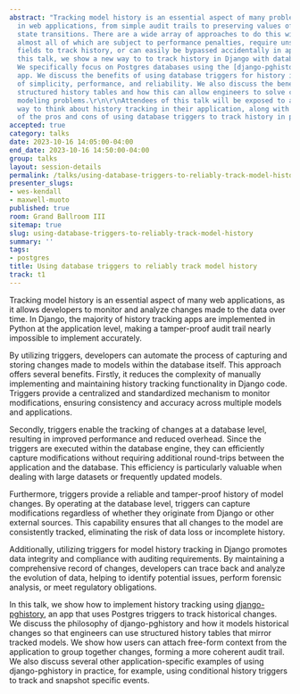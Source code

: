 ```yaml
---
abstract: "Tracking model history is an essential aspect of many problems encountered
  in web applications, from simple audit trails to preserving values of fields during
  state transitions. There are a wide array of approaches to do this with Django apps,
  almost all of which are subject to performance penalties, require unstructured JSON
  fields to track history, or can easily be bypassed accidentally in application code.\r\n\r\nIn
  this talk, we show a new way to to track history in Django with database triggers.
  We specifically focus on Postgres databases using the [django-pghistory](https://github.com/opus10/django-pghistory)
  app. We discuss the benefits of using database triggers for history in the context
  of simplicity, performance, and reliability. We also discuss the benefits of using
  structured history tables and how this can allow engineers to solve complex history-related
  modeling problems.\r\n\r\nAttendees of this talk will be exposed to a totally new
  way to think about history tracking in their application, along with an understanding
  of the pros and cons of using database triggers to track history in practice."
accepted: true
category: talks
date: 2023-10-16 14:05:00-04:00
end_date: 2023-10-16 14:50:00-04:00
group: talks
layout: session-details
permalink: /talks/using-database-triggers-to-reliably-track-model-history/
presenter_slugs:
- wes-kendall
- maxwell-muoto
published: true
room: Grand Ballroom III
sitemap: true
slug: using-database-triggers-to-reliably-track-model-history
summary: ''
tags:
- postgres
title: Using database triggers to reliably track model history
track: t1
---
```


Tracking model history is an essential aspect of many web applications, as it allows developers to monitor and analyze changes made to the data over time. In Django, the majority of history tracking apps are implemented in Python at the application level, making a tamper-proof audit trail nearly impossible to implement accurately.

By utilizing triggers, developers can automate the process of capturing and storing changes made to models within the database itself. This approach offers several benefits. Firstly, it reduces the complexity of manually implementing and maintaining history tracking functionality in Django code. Triggers provide a centralized and standardized mechanism to monitor modifications, ensuring consistency and accuracy across multiple models and applications.

Secondly, triggers enable the tracking of changes at a database level, resulting in improved performance and reduced overhead. Since the triggers are executed within the database engine, they can efficiently capture modifications without requiring additional round-trips between the application and the database. This efficiency is particularly valuable when dealing with large datasets or frequently updated models.

Furthermore, triggers provide a reliable and tamper-proof history of model changes. By operating at the database level, triggers can capture modifications regardless of whether they originate from Django or other external sources. This capability ensures that all changes to the model are consistently tracked, eliminating the risk of data loss or incomplete history.

Additionally, utilizing triggers for model history tracking in Django promotes data integrity and compliance with auditing requirements. By maintaining a comprehensive record of changes, developers can trace back and analyze the evolution of data, helping to identify potential issues, perform forensic analysis, or meet regulatory obligations.

In this talk, we show how to implement history tracking using [django-pghistory](hub.com/opus10/django-pghistory), an app that uses Postgres triggers to track historical changes. We discuss the philosophy of django-pghistory and how it models historical changes so that engineers can use structured history tables that mirror tracked models. We show how users can attach free-form context from the application to group together changes, forming a more coherent audit trail. We also discuss several other application-specific examples of using django-pghistory in practice, for example, using conditional history triggers to track and snapshot specific events.
